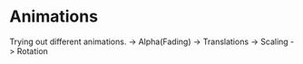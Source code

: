 # Animations
Trying out different animations.
-> Alpha(Fading)
-> Translations
-> Scaling
-> Rotation
